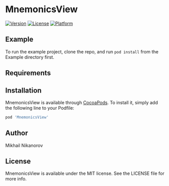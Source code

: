 # MnemonicsView

[![Version](https://img.shields.io/cocoapods/v/MnemonicsView.svg?style=flat)](https://cocoapods.org/pods/MnemonicsView)
[![License](https://img.shields.io/cocoapods/l/MnemonicsView.svg?style=flat)](https://cocoapods.org/pods/MnemonicsView)
[![Platform](https://img.shields.io/cocoapods/p/MnemonicsView.svg?style=flat)](https://cocoapods.org/pods/MnemonicsView)

## Example

To run the example project, clone the repo, and run `pod install` from the Example directory first.

## Requirements

## Installation

MnemonicsView is available through [CocoaPods](https://cocoapods.org). To install
it, simply add the following line to your Podfile:

```ruby
pod 'MnemonicsView'
```

## Author

Mikhail Nikanorov

## License

MnemonicsView is available under the MIT license. See the LICENSE file for more info.
